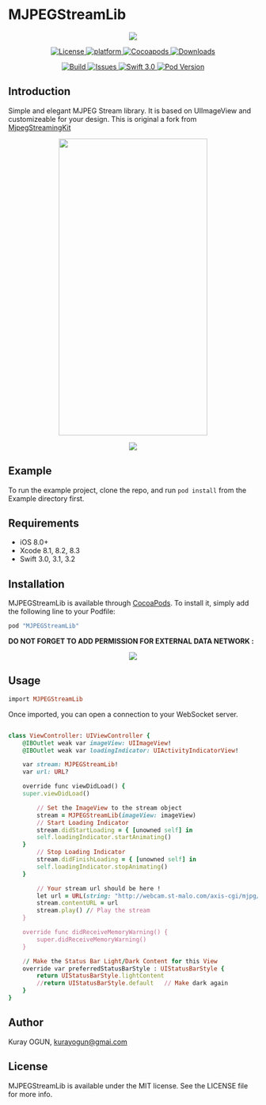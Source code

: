 # MJPEGStreamLib
<p align="center">
<img  src="https://github.com/WrathChaos/MJPEGStreamLib/blob/master/Screenshots/logo.png">
</p>


<p align="center">
<a href="https://github.com/WrathChaos/MJPEGStreamLib">
<img src="https://img.shields.io/cocoapods/l/MJPEGStreamLib.svg"
alt="License">
</a>
<a href="https://github.com/WrathChaos/MJPEGStreamLib">
<img src="https://img.shields.io/cocoapods/p/MJPEGStreamLib.svg"
alt="platform">
</a>
<a href="https://github.com/WrathChaos/MJPEGStreamLib">
<img src="https://img.shields.io/badge/CocoaPods-compatible-4BC51D.svg"
alt="Cocoapods">
</a>
<a href="https://github.com/WrathChaos/MJPEGStreamLib">
<img src="https://img.shields.io/cocoapods/dt/MJPEGStreamLib.svg"
alt="Downloads">
</a>
</p>



<p align="center">
<a href="https://github.com/WrathChaos/MJPEGStreamLib">
<img src="http://img.shields.io/travis/wrathchaos/MJPEGStreamLib.svg"
alt="Build">
</a>
<a href="https://github.com/WrathChaos/MJPEGStreamLib">
<img src="https://img.shields.io/github/issues/WrathChaos/MJPEGStreamLib.svg"
alt="Issues">
</a>
<a href="https://github.com/WrathChaos/MJPEGStreamLib">
<img src="https://img.shields.io/badge/Swift-3.0-blue.svg"
alt="Swift 3.0">
</a>
<a href="https://github.com/WrathChaos/MJPEGStreamLib">
<img src="https://img.shields.io/cocoapods/v/MJPEGStreamLib.svg"
alt="Pod Version">
</a>
</p>



## Introduction
Simple and elegant MJPEG Stream library. It is based on UIImageView and customizeable for your design. This is original a fork from [MjpegStreamingKit](https://github.com/freedom27/MjpegStreamingKit)

<p align="center">
<img width="300" height="600" src="https://github.com/WrathChaos/MJPEGStreamLib/blob/master/Screenshots/screenshot2.png">
</p>
<p align="center">
<img  src="https://github.com/WrathChaos/MJPEGStreamLib/blob/master/Screenshots/screenshot1.png">
</p>


## Example

To run the example project, clone the repo, and run `pod install` from the Example directory first.

## Requirements
- iOS 8.0+
- Xcode 8.1, 8.2, 8.3
- Swift 3.0, 3.1, 3.2

## Installation

MJPEGStreamLib is available through [CocoaPods](http://cocoapods.org). To install
it, simply add the following line to your Podfile:

```ruby
pod "MJPEGStreamLib"
```


<b>DO NOT FORGET TO ADD PERMISSION FOR EXTERNAL DATA NETWORK : </b>
<p align="center">
<img src="https://github.com/WrathChaos/MJPEGStreamLib/blob/master/Screenshots/screenshot3.png">
</p>




## Usage
```ruby
import MJPEGStreamLib
```

Once imported, you can open a connection to your WebSocket server. 

```ruby

class ViewController: UIViewController {
    @IBOutlet weak var imageView: UIImageView!
    @IBOutlet weak var loadingIndicator: UIActivityIndicatorView!

    var stream: MJPEGStreamLib!
    var url: URL?

    override func viewDidLoad() {
    super.viewDidLoad()

        // Set the ImageView to the stream object
        stream = MJPEGStreamLib(imageView: imageView)
        // Start Loading Indicator
        stream.didStartLoading = { [unowned self] in
        self.loadingIndicator.startAnimating()
    }
        // Stop Loading Indicator
        stream.didFinishLoading = { [unowned self] in
        self.loadingIndicator.stopAnimating()
    }

        // Your stream url should be here !
        let url = URL(string: "http://webcam.st-malo.com/axis-cgi/mjpg/video.cgi")
        stream.contentURL = url
        stream.play() // Play the stream
    }

    override func didReceiveMemoryWarning() {
        super.didReceiveMemoryWarning()
    }

    // Make the Status Bar Light/Dark Content for this View
    override var preferredStatusBarStyle : UIStatusBarStyle {
        return UIStatusBarStyle.lightContent
        //return UIStatusBarStyle.default   // Make dark again
    }
}

```


## Author

Kuray OGUN, kurayogun@gmai.com

## License

MJPEGStreamLib is available under the MIT license. See the LICENSE file for more info.
